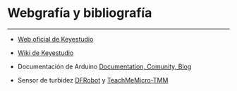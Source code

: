 # Webgrafía y bibliografía

***
* [Web oficial de Keyestudio](https://www.keyestudio.com/)

* [Wiki de Keyestudio](https://wiki.keyestudio.com/Main_Page)

* Documentación de Arduino [Documentation, Comunity, Blog](https://www.arduino.cc/)

* Sensor de turbidez [DFRobot](https://wiki.dfrobot.com/) y [TeachMeMicro-TMM](https://www.teachmemicro.com/)

